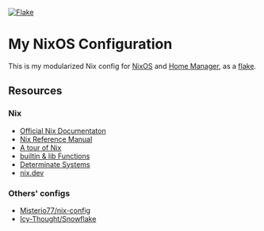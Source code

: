 [![Flake](https://github.com/stephenreynolds/nix-config/actions/workflows/flake-check.yml/badge.svg)](https://github.com/stephenreynolds/nix-config/actions/workflows/flake-check.yml)

# My NixOS Configuration

This is my modularized Nix config for [NixOS](https://nixos.org) and [Home Manager](https://github.com/nix-community/home-manager), as a [flake](https://nixos.wiki/wiki/Flakes).

## Resources

### Nix

- [Official Nix Documentaton](https://nixos.org/learn.html)
- [Nix Reference Manual](https://nixos.org/manual/nix/stable)
- [A tour of Nix](https://nixcloud.io/tour)
- [builtin & lib Functions](https://teu5us.github.io/nix-lib.html)
- [Determinate Systems](https://determinate.systems)
- [nix.dev](https://nix.dev)

### Others' configs

- [Misterio77/nix-config](https://github.com/Misterio77/nix-config)
- [Icy-Thought/Snowflake](https://github.com/Icy-Thought/snowflake)
